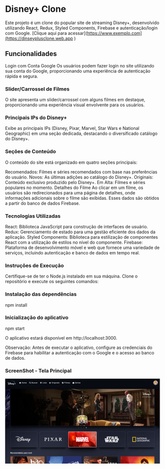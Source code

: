 # Disney+ Clone
Este projeto é um clone do popular site de streaming Disney+, desenvolvido utilizando React, Redux, Styled Components, Firebase e autenticação/login com Google.
[Clique aqui para acessar](https://www.exemplo.com](https://dinseyplusclone.web.app )

## Funcionalidades
Login com Conta Google
Os usuários podem fazer login no site utilizando sua conta do Google, proporcionando uma experiência de autenticação rápida e segura.

### Slider/Carrossel de Filmes
O site apresenta um slider/carrossel com alguns filmes em destaque, proporcionando uma experiência visual envolvente para os usuários.

### Principais IPs do Disney+
Exibe as principais IPs (Disney, Pixar, Marvel, Star Wars e National Geographic) em uma seção dedicada, destacando o diversificado catálogo do Disney+.

### Seções de Conteúdo
O conteúdo do site está organizado em quatro seções principais:

Recomendados: Filmes e séries recomendados com base nas preferências do usuário.
Novos: As últimas adições ao catálogo do Disney+.
Originais: Conteúdo exclusivo produzido pelo Disney+.
Em Alta: Filmes e séries populares no momento.
Detalhes do Filme
Ao clicar em um filme, os usuários são redirecionados para uma página de detalhes, onde informações adicionais sobre o filme são exibidas. Esses dados são obtidos a partir do banco de dados Firebase.

### Tecnologias Utilizadas
React: Biblioteca JavaScript para construção de interfaces de usuário.
Redux: Gerenciamento de estado para uma gestão eficiente dos dados da aplicação.
Styled Components: Biblioteca para estilização de componentes React com a utilização de estilos no nível do componente.
Firebase: Plataforma de desenvolvimento móvel e web que fornece uma variedade de serviços, incluindo autenticação e banco de dados em tempo real.

### Instruções de Execução
Certifique-se de ter o Node.js instalado em sua máquina. Clone o repositório e execute os seguintes comandos:

### Instalação das dependências
npm install

### Inicialização do aplicativo

npm start

O aplicativo estará disponível em http://localhost:3000.

Observação: Antes de executar o aplicativo, configure as credenciais do Firebase para habilitar a autenticação com o Google e o acesso ao banco de dados.

### ScreenShot - Tela Principal
<img alt="Tela Inicial da Game Shop" src="public/images/ScreenShot.png">
